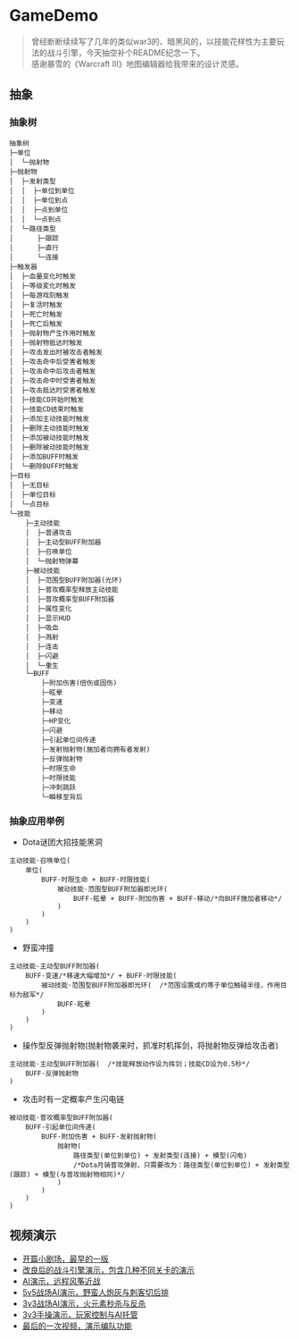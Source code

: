 # GameDemo

> 曾经断断续续写了几年的类似war3的、暗黑风的，以技能花样性为主要玩法的战斗引擎，今天抽空补个README纪念一下。<br>
> 感谢暴雪的《Warcraft III》地图编辑器给我带来的设计灵感。<br>

## 抽象
### 抽象树
```
抽象树
├─单位
│  └─抛射物
├─抛射物
│  ├─发射类型
│  │  ├─单位到单位
│  │  ├─单位到点
│  │  ├─点到单位
│  │  └─点到点
│  └─路径类型
│      ├─跟踪
│      ├─直行
│      └─连接
├─触发器
│  ├─血量变化时触发
│  ├─等级変化时触发
│  ├─每游戏刻触发
│  ├─复活时触发
│  ├─死亡时触发
│  ├─死亡后触发
│  ├─抛射物产生作用时触发
│  ├─抛射物抵达时触发
│  ├─攻击发出时被攻击者触发
│  ├─攻击命中后受害者触发
│  ├─攻击命中后攻击者触发
│  ├─攻击命中时受害者触发
│  ├─攻击抵达时受害者触发
│  ├─技能CD开始时触发
│  ├─技能CD结束时触发
│  ├─添加主动技能时触发
│  ├─删除主动技能时触发
│  ├─添加被动技能时触发
│  ├─删除被动技能时触发
│  ├─添加BUFF时触发
│  └─删除BUFF时触发
├─目标
│  ├─无目标
│  ├─单位目标
│  └─点目标
└─技能
    ├─主动技能
    │  ├─普通攻击
    │  ├─主动型BUFF附加器
    │  ├─召唤单位
    │  └─抛射物弹幕
    ├─被动技能
    │  ├─范围型BUFF附加器(光环)
    │  ├─普攻概率型释放主动技能
    │  ├─普攻概率型BUFF附加器
    │  ├─属性变化
    │  ├─显示HUD
    │  ├─吸血
    │  ├─溅射
    │  ├─连击
    │  ├─闪避
    │  └─重生
    └─BUFF
        ├─附加伤害(倍伤或固伤)
        ├─眩晕
        ├─变速
        ├─移动
        ├─HP变化
        ├─闪避
        ├─引起单位间传递
        ├─发射抛射物(施加者向拥有者发射)
        ├─反弹抛射物
        ├─时限生命
        ├─时限技能
        ├─冲刺跳跃
        └─瞬移至背后
```

### 抽象应用举例
* Dota谜团大招技能黑洞
```
主动技能·召唤单位(
    单位(
        BUFF·时限生命 + BUFF·时限技能(
            被动技能·范围型BUFF附加器即光环(
                BUFF·眩晕 + BUFF·附加伤害 + BUFF·移动/*向BUFF施加者移动*/
            )
        )
    )
)
```

* 野蛮冲撞
```
主动技能·主动型BUFF附加器(
    BUFF·变速/*移速大幅增加*/ + BUFF·时限技能(
        被动技能·范围型BUFF附加器即光环(  /*范围设置成约等于单位触碰半径，作用目标为敌军*/
            BUFF·眩晕
        )
    )
)
```

* 操作型反弹抛射物(抛射物袭来时，抓准时机挥剑，将抛射物反弹给攻击者)
```
主动技能·主动型BUFF附加器(  /*技能释放动作设为挥剑；技能CD设为0.5秒*/
    BUFF·反弹抛射物
)
```

* 攻击时有一定概率产生闪电链
```
被动技能·普攻概率型BUFF附加器(
    BUFF·引起单位间传递(
        BUFF·附加伤害 + BUFF·发射抛射物(
            抛射物(
                路径类型(单位到单位) + 发射类型(连接) + 模型(闪电)
                /*Dota月骑普攻弹射，只需要改为：路径类型(单位到单位) + 发射类型(跟踪) + 模型(与普攻抛射物相同)*/
            )
        )
    )
)
```

## 视频演示
* [开篇小剧场，最早的一版](https://v.youku.com/v_show/id_XNjkwNjI5NjQ4.html "We Are the TorchWood!")
* [改良后的战斗引擎演示，包含几种不同关卡的演示](https://v.youku.com/v_show/id_XNzQxMzc3MTIw.html "新版引擎战斗演示")
* [AI演示，远程风筝近战](https://v.youku.com/v_show/id_XNzQ1Mzk0Nzg0.html "AI演示 - 远程吊打近战")
* [5v5战场AI演示，野蛮人炮灰与刺客切后排](https://v.youku.com/v_show/id_XNzQ1Mzk5NDI4.html "战队PK演示 - 5v5野蛮人成炮灰与刀客切入秒后排")
* [3v3战场AI演示，火元素秒杀与反杀](https://v.youku.com/v_show/id_XNzQ1Mzk5MzA4.html "战队PK演示 - 3v3火元素秒杀与反杀")
* [3v3手操演示，玩家控制与AI托管](https://v.youku.com/v_show/id_XNzQ1NDAxNDA4.html "战队PK演示 - 3v3手操")
* [最后的一次视频，演示编队功能](https://v.youku.com/v_show/id_XODIzODUwODQw.html "新版BattleWorld演示")
